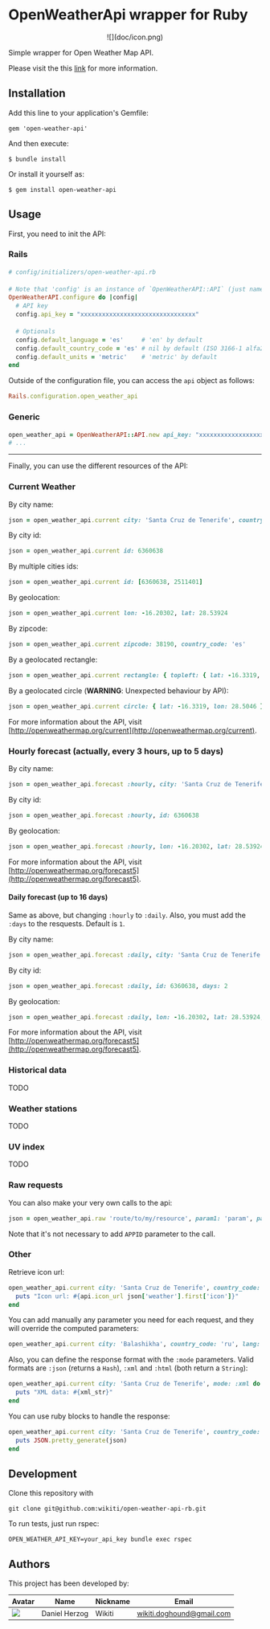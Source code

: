 # OpenWeatherApi wrapper for Ruby

<div align="center">
![](doc/icon.png)
<div align="left">

Simple wrapper for Open Weather Map API.

Please visit the this [link](http://openweathermap.org/api) for more information.

## Installation

Add this line to your application's Gemfile:

    gem 'open-weather-api'

And then execute:

    $ bundle install

Or install it yourself as:

    $ gem install open-weather-api

## Usage

First, you need to init the API:

### Rails

```ruby
# config/initializers/open-weather-api.rb

# Note that 'config' is an instance of `OpenWeatherAPI::API` (just name it as you like).
OpenWeatherAPI.configure do |config|
  # API key
  config.api_key = "xxxxxxxxxxxxxxxxxxxxxxxxxxxxxxxx"

  # Optionals
  config.default_language = 'es'     # 'en' by default
  config.default_country_code = 'es' # nil by default (ISO 3166-1 alfa2)
  config.default_units = 'metric'    # 'metric' by default
end
```

Outside of the configuration file, you can access the `api` object as follows:

````ruby
Rails.configuration.open_weather_api
````

### Generic

```ruby
open_weather_api = OpenWeatherAPI::API.new api_key: "xxxxxxxxxxxxxxxxxxxxxxxxxxxxxxxx", default_language: 'es', default_units: 'metric', default_country_code: 'es'
# ...
```

----------------------------

Finally, you can use the different resources of the API:

### Current Weather

By city name:

````ruby
json = open_weather_api.current city: 'Santa Cruz de Tenerife', country_code: 'es'
````

By city id:

````ruby
json = open_weather_api.current id: 6360638
````

By multiple cities ids:

````ruby
json = open_weather_api.current id: [6360638, 2511401]
````

By geolocation:

````ruby
json = open_weather_api.current lon: -16.20302, lat: 28.53924
````

By zipcode:

````ruby
json = open_weather_api.current zipcode: 38190, country_code: 'es'
````

By a geolocated rectangle:

````ruby
json = open_weather_api.current rectangle: { topleft: { lat: -16.3319, lon: 28.5046 }, bottomright: { lat: -16.1972, lon: 28.4400}, zoom: 10 }
````

By a geolocated circle (**WARNING**: Unexpected behaviour by API):

````ruby
json = open_weather_api.current circle: { lat: -16.3319, lon: 28.5046 }, cities_count: 2
````

For more information about the API, visit [http://openweathermap.org/current](http://openweathermap.org/current).

### Hourly forecast (actually, every 3 hours, up to 5 days)

By city name:

````ruby
json = open_weather_api.forecast :hourly, city: 'Santa Cruz de Tenerife', country_code: 'es'
````

By city id:

````ruby
json = open_weather_api.forecast :hourly, id: 6360638
````

By geolocation:

````ruby
json = open_weather_api.forecast :hourly, lon: -16.20302, lat: 28.53924
````

For more information about the API, visit [http://openweathermap.org/forecast5](http://openweathermap.org/forecast5).

#### Daily forecast (up to 16 days)

Same as above, but changing `:hourly` to `:daily`. Also, you must add the `:days` to the resquests. Default is `1`.

By city name:

````ruby
json = open_weather_api.forecast :daily, city: 'Santa Cruz de Tenerife', country_code: 'es', days: 2
````

By city id:

````ruby
json = open_weather_api.forecast :daily, id: 6360638, days: 2
````

By geolocation:

````ruby
json = open_weather_api.forecast :daily, lon: -16.20302, lat: 28.53924, days: 2
````

For more information about the API, visit [http://openweathermap.org/forecast5](http://openweathermap.org/forecast5).

### Historical data

TODO

### Weather stations

TODO

### UV index

TODO

### Raw requests

You can also make your very own calls to the api:

````ruby
json = open_weather_api.raw 'route/to/my/resource', param1: 'param', param2: 'param', lang: 'es'
````

Note that it's not necessary to add `APPID` parameter to the call.

### Other

Retrieve icon url:

````ruby
open_weather_api.current city: 'Santa Cruz de Tenerife', country_code: 'es' do |json|
  puts "Icon url: #{api.icon_url json['weather'].first['icon']}"
end
````

You can add manually any parameter you need for each request, and they will override the computed parameters:

````ruby
open_weather_api.current city: 'Balashikha', country_code: 'ru', lang: 'ru', mypara: 'param'
````

Also, you can define the response format with the `:mode` parameters. Valid formats are `:json` (returns a `Hash`), `:xml` and `:html` (both return a `String`):

````ruby
open_weather_api.current city: 'Santa Cruz de Tenerife', mode: :xml do |xml_str|
  puts "XML data: #{xml_str}"
end
````

You can use ruby blocks to handle the response:

````ruby
open_weather_api.current city: 'Santa Cruz de Tenerife', country_code: 'es', mode: :json do |json|
  puts JSON.pretty_generate(json)
end
````

## Development

Clone this repository with

```
git clone git@github.com:wikiti/open-weather-api-rb.git
```

To run tests, just run rspec:

```
OPEN_WEATHER_API_KEY=your_api_key bundle exec rspec
```

## Authors ##

This project has been developed by:

| Avatar | Name | Nickname | Email |
| ------- | ------------- | --------- | ------------------ |
| ![](http://www.gravatar.com/avatar/2ae6d81e0605177ba9e17b19f54e6b6c.jpg?s=64)  | Daniel Herzog | Wikiti | [wikiti.doghound@gmail.com](mailto:wikiti.doghound@gmail.com) |
